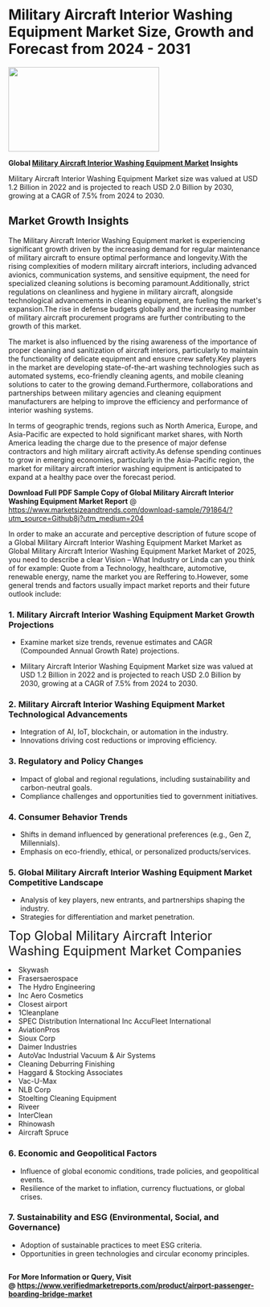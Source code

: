 <H1>Military Aircraft Interior Washing Equipment Market Size, Growth and Forecast from 2024 - 2031</H1><img class="aligncenter size-medium wp-image-584254" src="https://thirdeyenews.in/wp-content/uploads/2024/09/Global-Market-Research-300x168.jpeg" alt="" width="300" height="168" /><p><strong>Global&nbsp;<a href="https://www.marketsizeandtrends.com/download-sample/791864/?utm_source=Github8j?utm_medium=204">Military Aircraft Interior Washing Equipment Market</a> Insights</strong></p><p>Military Aircraft Interior Washing Equipment Market size was valued at USD 1.2 Billion in 2022 and is projected to reach USD 2.0 Billion by 2030, growing at a CAGR of 7.5% from 2024 to 2030.</p><p><h2>Market Growth Insights</h2> <p>The Military Aircraft Interior Washing Equipment market is experiencing significant growth driven by the increasing demand for regular maintenance of military aircraft to ensure optimal performance and longevity.With the rising complexities of modern military aircraft interiors, including advanced avionics, communication systems, and sensitive equipment, the need for specialized cleaning solutions is becoming paramount.Additionally, strict regulations on cleanliness and hygiene in military aircraft, alongside technological advancements in cleaning equipment, are fueling the market's expansion.The rise in defense budgets globally and the increasing number of military aircraft procurement programs are further contributing to the growth of this market.</p> <p>The market is also influenced by the rising awareness of the importance of proper cleaning and sanitization of aircraft interiors, particularly to maintain the functionality of delicate equipment and ensure crew safety.Key players in the market are developing state-of-the-art washing technologies such as automated systems, eco-friendly cleaning agents, and mobile cleaning solutions to cater to the growing demand.Furthermore, collaborations and partnerships between military agencies and cleaning equipment manufacturers are helping to improve the efficiency and performance of interior washing systems.</p> <p>In terms of geographic trends, regions such as North America, Europe, and Asia-Pacific are expected to hold significant market shares, with North America leading the charge due to the presence of major defense contractors and high military aircraft activity.As defense spending continues to grow in emerging economies, particularly in the Asia-Pacific region, the market for military aircraft interior washing equipment is anticipated to expand at a healthy pace over the forecast period.</p> <p><span class=""><strong>Download Full PDF Sample Copy of Global Military Aircraft Interior Washing Equipment Market Report</strong> @ <a href="https://www.marketsizeandtrends.com/download-sample/791864/?utm_source=Github8j?utm_medium=204" target="_blank">https://www.marketsizeandtrends.com/download-sample/791864/?utm_source=Github8j?utm_medium=204</a></span></p><p>In order to make an accurate and perceptive description of future scope of a Global&nbsp;Military Aircraft Interior Washing Equipment Market Market as Global&nbsp;Military Aircraft Interior Washing Equipment Market Market of 2025, you need to describe a clear Vision &ndash; What Industry or Linda can you think of for example: Quote from a Technology, healthcare, automotive, renewable energy, name the market you are Reffering to.However, some general trends and factors usually impact market reports and their future outlook include:</p><h3>1.&nbsp;<strong>Military Aircraft Interior Washing Equipment Market Growth Projections</strong></h3><ul><li>Examine market size trends, revenue estimates and CAGR (Compounded Annual Growth Rate) projections.</li><li><p>Military Aircraft Interior Washing Equipment Market size was valued at USD 1.2 Billion in 2022 and is projected to reach USD 2.0 Billion by 2030, growing at a CAGR of 7.5% from 2024 to 2030.</p></li></ul><h3>2.&nbsp;<strong>Military Aircraft Interior Washing Equipment Market Technological Advancements</strong></h3><ul><li>Integration of AI, IoT, blockchain, or automation in the industry.</li><li>Innovations driving cost reductions or improving efficiency.</li></ul><h3>3.&nbsp;<strong>Regulatory and Policy Changes</strong></h3><ul><li>Impact of global and regional regulations, including sustainability and carbon-neutral goals.</li><li>Compliance challenges and opportunities tied to government initiatives.</li></ul><h3>4.&nbsp;<strong>Consumer Behavior Trends</strong></h3><ul><li>Shifts in demand influenced by generational preferences (e.g., Gen Z, Millennials).</li><li>Emphasis on eco-friendly, ethical, or personalized products/services.</li></ul><h3>5.&nbsp;<strong>Global Military Aircraft Interior Washing Equipment Market Competitive Landscape</strong></h3><ul><li>Analysis of key players, new entrants, and partnerships shaping the industry.</li><li>Strategies for differentiation and market penetration.</li></ul><p data-pm-slice="1 1 []"><span style="color: inherit; font-family: inherit; font-size: 25px;">Top Global Military Aircraft Interior Washing Equipment Market Companies</span></p><div class="" data-test-id=""><p><li>Skywash</li><li> Frasersaerospace</li><li> The Hydro Engineering</li><li> Inc Aero Cosmetics</li><li> Closest airport</li><li> 1Cleanplane</li><li> SPEC Distribution International Inc AccuFleet International</li><li> AviationPros</li><li> Sioux Corp</li><li> Daimer Industries</li><li> AutoVac Industrial Vacuum & Air Systems</li><li> Cleaning Deburring Finishing</li><li> Haggard & Stocking Associates</li><li> Vac-U-Max</li><li> NLB Corp</li><li> Stoelting Cleaning Equipment</li><li> Riveer</li><li> InterClean</li><li> Rhinowash</li><li> Aircraft Spruce</li></p></div><h3>6.&nbsp;<strong>Economic and Geopolitical Factors</strong></h3><ul><li>Influence of global economic conditions, trade policies, and geopolitical events.</li><li>Resilience of the market to inflation, currency fluctuations, or global crises.</li></ul><h3>7.&nbsp;<strong>Sustainability and ESG (Environmental, Social, and Governance)</strong></h3><ul><li>Adoption of sustainable practices to meet ESG criteria.</li><li>Opportunities in green technologies and circular economy principles.</li></ul><h2><strong style="font-size: 14px;">For More Information or Query, Visit @&nbsp;</strong><a style="background-color: #ffffff; font-size: 14px;" href="https://www.marketsizeandtrends.com/report/military-aircraft-interior-washing-equipment-market/" target="_blank">https://www.verifiedmarketreports.com/product/airport-passenger-boarding-bridge-market</a></h2>